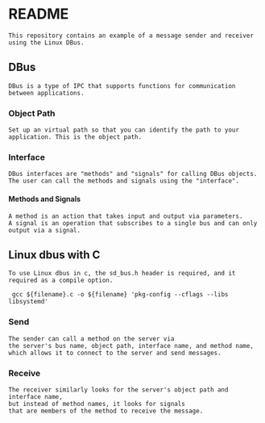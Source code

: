 # README
    This repository contains an example of a message sender and receiver using the Linux DBus.
  
## DBus
    DBus is a type of IPC that supports functions for communication between applications.
  
### Object Path
    Set up an virtual path so that you can identify the path to your application. This is the object path.
  
### Interface
    DBus interfaces are "methods" and "signals" for calling DBus objects. 
    The user can call the methods and signals using the "interface".

#### Methods and Signals
    A method is an action that takes input and output via parameters. 
    A signal is an operation that subscribes to a single bus and can only output via a signal.
  
## Linux dbus with C
    To use Linux dbus in c, the sd_bus.h header is required, and it required as a compile option.
<code> gcc ${filename}.c -o ${filename} 'pkg-config --cflags --libs libsystemd'  </code>
  
### Send
    The sender can call a method on the server via 
    the server's bus name, object path, interface name, and method name, 
    which allows it to connect to the server and send messages.
  
### Receive
    The receiver similarly looks for the server's object path and interface name, 
    but instead of method names, it looks for signals 
    that are members of the method to receive the message.